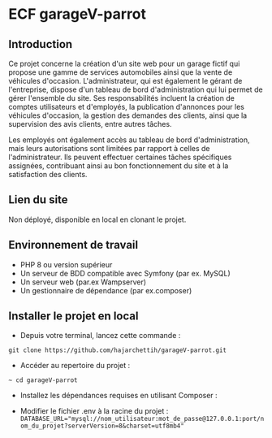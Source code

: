 # ECF garageV-parrot
## Introduction
Ce projet concerne la création d'un site web pour un garage fictif qui propose une gamme de services automobiles ainsi que la vente de véhicules d'occasion. L'administrateur, qui est également le gérant de l'entreprise, dispose d'un tableau de bord d'administration qui lui permet de gérer l'ensemble du site. Ses responsabilités incluent la création de comptes utilisateurs et d'employés, la publication d'annonces pour les véhicules d'occasion, la gestion des demandes des clients, ainsi que la supervision des avis clients, entre autres tâches.

Les employés ont également accès au tableau de bord d'administration, mais leurs autorisations sont limitées par rapport à celles de l'administrateur. Ils peuvent effectuer certaines tâches spécifiques assignées, contribuant ainsi au bon fonctionnement du site et à la satisfaction des clients.

## Lien du site
Non déployé, disponible en local en clonant le projet. 

## Environnement de travail
+ PHP 8 ou version supérieur
+ Un serveur de BDD compatible avec Symfony (par ex. MySQL)
+ Un serveur web (par.ex Wampserver)
+ Un gestionnaire de dépendance (par ex.composer)

## Installer le projet en local


+ Depuis votre terminal, lancez cette commande :
```
git clone https://github.com/hajarchettih/garageV-parrot.git
```

+ Accéder au repertoire du projet :
```
~ cd garageV-parrot
```

+ Installez les dépendances requises en utilisant Composer :



+ Modifier le fichier .env à la racine du projet :
`DATABASE_URL="mysql://nom_utilisateur:mot_de_passe@127.0.0.1:port/nom_du_projet?serverVersion=8&charset=utf8mb4"`










